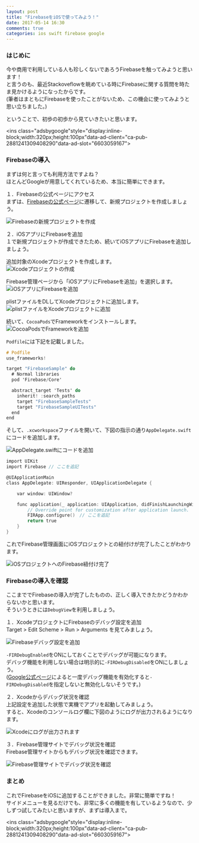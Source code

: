 ```yaml
---
layout: post
title: "FirebaseをiOSで使ってみよう！"
date: 2017-05-14 16:30
comments: true
categories: ios swift firebase google
---
```


### はじめに
今や商用で利用している人も珍しくないであろうFirebaseを触ってみようと思います！  
と言うのも、最近Stackoveflowを眺めている時にFirebaseに関する質問を時たま見かけるようになったからです。  
(筆者はまともにFirebaseを使ったことがないため、この機会に使ってみようと思い立ちました。)  

ということで、初歩の初歩から見ていきたいと思います。  

<script async src="//pagead2.googlesyndication.com/pagead/js/adsbygoogle.js"></script>
<ins class="adsbygoogle"style="display:inline-block;width:320px;height:100px"data-ad-client="ca-pub-2881241309408290"data-ad-slot="6603059167"></ins>
<script>
(adsbygoogle = window.adsbygoogle || []).push({});
</script>
<!-- more -->

### Firebaseの導入
まずは何と言っても利用方法ですよね？  
ほとんどGoogleが用意してくれているため、本当に簡単にできます。  

１．Firebaseの公式ページにアクセス  
まずは、[Firebaseの公式ページ](https://console.firebase.google.com/?hl=ja)に遷移して、新規プロジェクトを作成しましょう。  

![Firebaseの新規プロジェクトを作成](/images/firebase_ios_1.png)    

２．iOSアプリにFirebaseを追加  
１で新規プロジェクトが作成できたため、続いてiOSアプリにFirebaseを追加しましょう。  

追加対象のXcodeプロジェクトを作成します。  
![Xcodeプロジェクトの作成](/images/firebase_ios_2.png)  

Firebase管理ページから「iOSアプリにFirebaseを追加」を選択します。  
![iOSアプリにFirebaseを追加](/images/firebase_ios_3.png)  

plistファイルをDLしてXcodeプロジェクトに追加します。  
![plistファイルをXcodeプロジェクトに追加](/images/firebase_ios_4.png)  

続いて、`CocoaPods`でFrameworkをインストールします。  
![CocoaPodsでFrameworkを追加](/images/firebase_ios_5.png)  

`Podfile`には下記を記載しました。  

```objective-c
# Podfile
use_frameworks!

target "FirebaseSample" do
  # Normal libraries
  pod 'Firebase/Core'

  abstract_target 'Tests' do
    inherit! :search_paths
    target "FirebaseSampleTests"
    target "FirebaseSampleUITests"
  end
end
```

そして、`.xcworkspace`ファイルを開いて、下図の指示の通り`AppDelegate.swift`にコードを追加します。  

![AppDelegate.swiftにコードを追加](/images/firebase_ios_6.png)  

```objective-c
import UIKit
import Firebase // ここを追記

@UIApplicationMain
class AppDelegate: UIResponder, UIApplicationDelegate {

    var window: UIWindow?

    func application(_ application: UIApplication, didFinishLaunchingWithOptions launchOptions: [UIApplicationLaunchOptionsKey: Any]?) -> Bool {
        // Override point for customization after application launch.
        FIRApp.configure()　// ここを追記
        return true
    }
}
```

これでFirebase管理画面にiOSプロジェクトとの紐付けが完了したことがわかります。  

![iOSプロジェクトへのFirebase紐付け完了](/images/firebase_ios_7.png)  

### Firebaseの導入を確認
ここまででFirebaseの導入が完了したものの、正しく導入できたかどうかわからないかと思います。  
そういうときには`DebugView`を利用しましょう。  

１．XcodeプロジェクトにFirebaseのデバッグ設定を追加  
Target > Edit Scheme > Run > Arguments を見てみましょう。  

![Firebaseデバッグ設定を追加](/images/firebase_ios_8.png)  

`-FIRDebugEnabled`をONにしておくことでデバッグが可能になります。  
デバッグ機能を利用しない場合は明示的に`-FIRDebugDisabled`をONにしましょう。  
([Google公式ページ](https://support.google.com/firebase/answer/7201382?hl=ja&utm_id=ad)によると一度デバッグ機能を有効化すると`-FIRDebugDisabled`を指定しないと無効化しないそうです。)  

２．Xcodeからデバッグ状況を確認  
上記設定を追加した状態で実機でアプリを起動してみましょう。  
すると、Xcodeのコンソールログ欄に下図のようにログが出力されるようになります。  

![Xcodeにログが出力されます](/images/firebase_ios_9.png)  

３．Firebase管理サイトでデバッグ状況を確認  
Firebase管理サイトからもデバッグ状況を確認できます。  

![Firebase管理サイトでデバッグ状況を確認](/images/firebase_ios_10.png)  

### まとめ
これでFirebaseをiOSに追加することができました。非常に簡単ですね！  
サイドメニューを見るだけでも、非常に多くの機能を有しているようなので、少しずつ試してみたいと思いますが、まずは導入まで。  

<script async src="//pagead2.googlesyndication.com/pagead/js/adsbygoogle.js"></script>
<ins class="adsbygoogle"style="display:inline-block;width:320px;height:100px"data-ad-client="ca-pub-2881241309408290"data-ad-slot="6603059167"></ins>
<script>
(adsbygoogle = window.adsbygoogle || []).push({});
</script>

